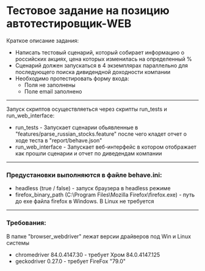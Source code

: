 # Тестовое задание на позицию автотестировщик-WEB

Краткое описание задания:
  - Написать тестовый сценарий, который собирает информацию о российских акциях, цена которых изменилась на определенный %
  - Сценарий должен запускаться в 4 экземплярах параллельно для последующего поиска дивидендной доходности компании
  - Необходимо протестировать форму входа: 
    - Поля не заполнены
    - Поле email заполнено

***

Запуск скриптов осуществляеться через скрипты run_tests и run_web_interface:
  - run_tests - Запускает сценарии обьявленные в "features/parse_russian_stocks.feature" после чего кладет отчет о ходе теста в "report/behave.json"
  - run_web_interface - Запускает веб-интерфейс в котором отображает как прошли сценарии и отчет по диведендам компании

***

### Предустановки выполняются в файле behave.ini:
 - headless (true / false) - запуск браузера в headless режиме
 - firefox_binary_path (C:\Program Files\Mozilla Firefox\firefox.exe) - путь до exe файла firefox в Windows. В Linux не требуется  
***
### Требования:

В папке "browser_webdriver" лежат версии драйверов под Win и Linux системы
  - chromedriver 84.0.4147.30 - требует Хром 84.0.4147.125
  - geckodriver 0.27.0 - требует FireFox "79.0"
